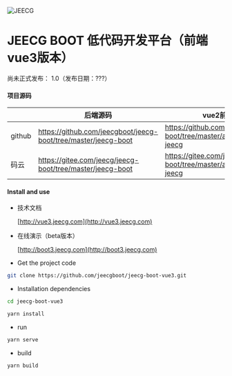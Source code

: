 
![JEECG](https://jeecgos.oss-cn-beijing.aliyuncs.com/files/site/jeecgfengm.png "JeecgBoot低代码开发平台")



JEECG BOOT 低代码开发平台（前端vue3版本）
===============

尚未正式发布： 1.0（发布日期：???）


#### 项目源码


|     |   后端源码  |   vue2前端源码  | vue3前端源码  |
|---  |--- | --- |--- |
|  github   | https://github.com/jeecgboot/jeecg-boot/tree/master/jeecg-boot   | https://github.com/jeecgboot/jeecg-boot/tree/master/ant-design-vue-jeecg | https://github.com/jeecgboot/jeecg-boot-vue3  |
|  码云   |  https://gitee.com/jeecg/jeecg-boot/tree/master/jeecg-boot   | https://gitee.com/jeecg/jeecg-boot/tree/master/ant-design-vue-jeecg |  https://github.com/jeecgboot/jeecg-boot-vue3  |


#### Install and use

- 技术文档

  [http://vue3.jeecg.com](http://vue3.jeecg.com)
  
- 在线演示（beta版本）

  [http://boot3.jeecg.com](http://boot3.jeecg.com)
  
  
- Get the project code

```bash
git clone https://github.com/jeecgboot/jeecg-boot-vue3.git
```

- Installation dependencies

```bash
cd jeecg-boot-vue3

yarn install

```

- run

```bash
yarn serve
```

- build

```bash
yarn build
```
